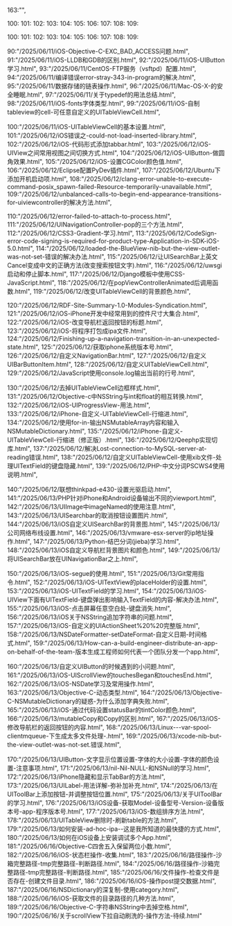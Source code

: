 163:"",

100:
101:
102:
103:
104:
105:
106:
107:
108:
109:

100:
101:
102:
103:
104:
105:
106:
107:
108:
109:

90:"/2025/06/11/iOS-Objective-C-EXC_BAD_ACCESS问题.html",
91:"/2025/06/11/iOS-LLDB和GDB的区别.html",
92:"/2025/06/11/iOS-UIButton学习.html",
93:"/2025/06/11/CentOS-FTP服务（vsftpd）配置.html",
94:"/2025/06/11/编译错误error-stray-343-in-program的解决.html",
95:"/2025/06/11/数据存储的链表操作.html",
96:"/2025/06/11/Mac-OS-X-的安全睡眠.html",
97:"/2025/06/11/关于typedef的用法总结.html",
98:"/2025/06/11/iOS-fonts字体类型.html",
99:"/2025/06/11/iOS-自制tableview的cell-可任意自定义的UITableViewCell.html",

100:"/2025/06/11/iOS-UITableViewCell的基本设置.html",
101:"/2025/06/12/iOS错误之-could-not-load-inserted-library.html",
102:"/2025/06/12/iOS-代码形式添加tabbar.html",
103:"/2025/06/12/iOS-UIView之间常用视图之间切换方式.html",
104:"/2025/06/12/iOS-UIButton-做圆角效果.html",
105:"/2025/06/12/iOS-设置CGColor颜色值.html",
106:"/2025/06/12/Eclipse配置PyDev插件.html",
107:"/2025/06/12/Ubuntu下添加开机启动项.html",
108:"/2025/06/12/clang-error-unable-to-execute-command-posix_spawn-failed-Resource-temporarily-unavailable.html",
109:"/2025/06/12/unbalanced-calls-to-begin-end-appearance-transitions-for-uiviewcontroller的解决方法.html",

110:"/2025/06/12/error-failed-to-attach-to-process.html",
111:"/2025/06/12/UINavigationController-pop的三个方法.html",
112:"/2025/06/12/CSS3-Gradient-学习.html",
113:"/2025/06/12/CodeSign-error-code-signing-is-required-for-product-type-Application-in-SDK-iOS-5.0.html",
114:"/2025/06/12/loaded-the-BlueView-nib-but-the-view-outlet-was-not-set-错误的解决办法.html",
115:"/2025/06/12/让UISearchBar上英文Cancel变成中文的正确方法(改变搜索按钮文字).html",
116:"/2025/06/12/uwsgi启动和停止脚本.html",
117:"/2025/06/12/Django模板中使用CSS-JavaScript.html",
118:"/2025/06/12/在popViewControllerAnimated后调用函数.html",
119:"/2025/06/12/改变UITableViewCell的背景颜色.html",

120:"/2025/06/12/RDF-Site-Summary-1.0-Modules-Syndication.html",
121:"/2025/06/12/iOS-iPhone开发中经常用到的控件尺寸大集合.html",
122:"/2025/06/12/iOS-改变导航栏返回按钮的标题.html",
123:"/2025/06/12/iOS-将程序打包成ipa文件.html",
124:"/2025/06/12/Finishing-up-a-navigation-transition-in-an-unexpected-state.html",
125:"/2025/06/12/获取iphone系统版本号.html",
126:"/2025/06/12/自定义NavigationBar.html",
127:"/2025/06/12/自定义UIBarButtonItem.html",
128:"/2025/06/12/自定义UITableViewCell.html",
129:"/2025/06/12/JavaScript使用console.log输出当前的行号.html",

130:"/2025/06/12/去掉UITableViewCell边框样式.html",
131:"/2025/06/12/Objective-c中NSString与int和float的相互转换.html",
132:"/2025/06/12/iOS-UIProgressView-用法.html",
133:"/2025/06/12/iPhone-自定义-UITableViewCell-行缩进.html",
134:"/2025/06/12/使用for-in-输出NSMutableArray内容和输入NSMutableDictionary.html",
135:"/2025/06/12/iPhone-自定义-UITableViewCell-行缩进（修正版）.html",
136:"/2025/06/12/Qeephp实现切库.html",
137:"/2025/06/12/解决Lost-connection-to-MySQL-server-at-reading错误.html",
138:"/2025/06/12/自定义UITableViewCell-使用xib文件-处理UITextField的键盘隐藏.html",
139:"/2025/06/12/PHP-中文分词PSCWS4使用说明.html",

140:"/2025/06/12/联想thinkpad-e430-设置光驱启动.html",
141:"/2025/06/13/PHP针对iPhone和Android设备输出不同的viewport.html",
142:"/2025/06/13/UIImage中imageNamed的使用注意.html",
143:"/2025/06/13/UISearchbar的取消按钮设置图片.html",
144:"/2025/06/13/iOS自定义UISearchBar的背景图.html",
145:"/2025/06/13/公司网络布线设置.html",
146:"/2025/06/13/vmware-esx-server的ip地址操作.html",
147:"/2025/06/13/Python-结巴分词(jieba)学习.html",
148:"/2025/06/13/iOS自定义导航栏背景图片和颜色.html",
149:"/2025/06/13/将UISearchBar放在UINavigationBar之上.html",

150:"/2025/06/13/iOS-segue的使用.html",
151:"/2025/06/13/Git常用指令.html",
152:"/2025/06/13/iOS-UITextView的placeHolder的设置.html",
153:"/2025/06/13/iOS-UITextField的学习.html",
154:"/2025/06/13/iOS-UIView下面有UITextField-键盘弹出影响输入TextField的内容-解决办法.html",
155:"/2025/06/13/iOS-点击屏幕任意空白处-键盘消失.html",
156:"/2025/06/13/iOS关于NSString追加字符串的问题.html",
157:"/2025/06/13/iOS-自定义的UIActionSheet%20%20完整版.html",
158:"/2025/06/13/NSDateFormatter-setDateFormat-自定义日期-时间格式.html",
159:"/2025/06/13/How-can-a-build-engineer-distribute-an-app-on-behalf-of-the-team-版本生成工程师如何代表一个团队分发一个app.html",

160:"/2025/06/13/自定义UIButton的时候遇到的小问题.html",
161:"/2025/06/13/iOS-UIScrollView的touchesBegan和touchesEnd.html",
162:"/2025/06/13/iOS-NSDate学习及常用操作.html",
163:"/2025/06/13/Objective-C-动态类型.html",
164:"/2025/06/13/Objective-C-NSMutableDictionary的疑惑-为什么添加字典失败.html",
165:"/2025/06/13/iOS-通过代码设置statusBar的tintColor颜色.html",
166:"/2025/06/13/mutableCopy和Copy的区别.html",
167:"/2025/06/13/iOS-修改导航栏的返回按钮的内容.html",
168:"/2025/06/13/Linux---var-spool-clientmqueue-下生成太多文件处理-.html",
169:"/2025/06/13/xcode-nib-but-the-view-outlet-was-not-set.错误.html",

170:"/2025/06/13/UIButton-文字显示位置设置-字体的大小设置-字体的颜色设置-注意事项.html",
171:"/2025/06/13/nil-Nil-NULL-和NSNull的学习.html",
172:"/2025/06/13/iPhone隐藏和显示TabBar的方法.html",
173:"/2025/06/13/UILabel-用法详解-弥补加补充.html",
174:"/2025/06/13/在UIToolBar上添加按钮-并调整按钮位置.html",
175:"/2025/06/13/关于UIToolBar的学习.html",
176:"/2025/06/13/iOS设备-获取Model-设备型号-Version-设备版本号-app-程序版本号.html",
177:"/2025/06/13/iOS-数组排序方法.html",
178:"/2025/06/13/UITableView删除时-刷新table的方法.html",
179:"/2025/06/13/如何安装-ad-hoc-ipa--这是我所知道的最快捷的方式.html",
180:"/2025/06/13/如何在iOS设备上安装调试多个App.html",
181:"/2025/06/16/Objective-C四舍五入保留两位小数.html",
182:"/2025/06/16/iOS-状态栏操作-收集.html",
183:"/2025/06/16/路径操作-沙箱完整路径-tmp完整路径-判断路径.html",
184:"/2025/06/16/路径操作-沙箱完整路径-tmp完整路径-判断路径.html",
185:"/2025/06/16/文件操作-检查文件是否存在-创建文件目录.html",
186:"/2025/06/16/iOS-操作post提交数据.html",
187:"/2025/06/16/NSDictionary的深复制-使用category.html",
188:"/2025/06/16/iOS-获取文件的目录路径的几种方法.html",
189:"/2025/06/16/Objective-C-字符串NSString中去掉空格.html",
190:"/2025/06/16/关于scrollView下拉自动刷洗的-操作方法-待续.html"
